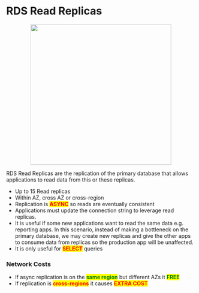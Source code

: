 # RDS Read Replicas

<div align="center" data-full-width="false">

<figure><img src="https://d1.awsstatic.com/asset-repository/read-replicas-scaling-disaster-recovery.3b8da7093daeb1e87426225caf49e32efe7ae01a.png" alt="" width="375"><figcaption></figcaption></figure>

</div>

RDS Read Replicas are the replication of the primary database that allows applications to read data from this or these replicas.

* Up to 15 Read replicas
* Within AZ, cross AZ or cross-region
* Replication is <mark style="color:red;">**ASYNC**</mark> so reads are eventually consistent
* Applications must update the connection string to leverage read replicas.
* It is useful if some new applications want to read the same data e.g. reporting apps. In this scenario, instead of making a bottleneck on the primary database, we may create new replicas and give the other apps to consume data from replicas so the production app will be unaffected.
* It is only useful for <mark style="color:red;">**SELECT**</mark> queries&#x20;

### Network Costs

* If async replication is on the <mark style="color:green;">**same region**</mark> but different AZs it <mark style="color:green;">**FREE**</mark>
* If replication is <mark style="color:red;">**cross-regions**</mark> it causes  <mark style="color:red;">**EXTRA COST**</mark>


